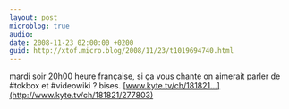 ```yaml
---
layout: post
microblog: true
audio: 
date: 2008-11-23 02:00:00 +0200
guid: http://xtof.micro.blog/2008/11/23/t1019694740.html
---
```

mardi soir 20h00 heure française, si ça vous chante on aimerait parler de #tokbox et #videowiki ? bises. [www.kyte.tv/ch/181821...](http://www.kyte.tv/ch/181821/277803)
